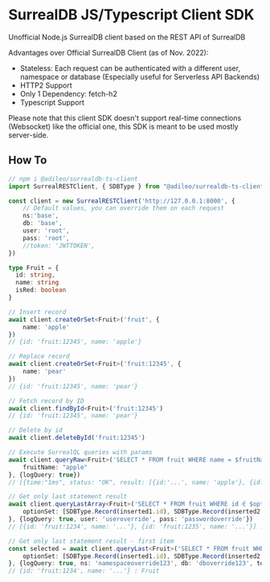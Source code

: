 # SurrealDB JS/Typescript Client SDK

Unofficial Node.js SurrealDB client based on the REST API of SurrealDB

Advantages over Official SurrealDB Client (as of Nov. 2022):

* Stateless: Each request can be authenticated with a different user, namespace or database (Especially useful for Serverless API Backends)
* HTTP2 Support
* Only 1 Dependency: fetch-h2
* Typescript Support

Please note that this client SDK doesn't support real-time connections (Websocket) like the official one, this SDK is meant to be used mostly server-side.

## How To

```typescript
// npm i @adileo/surrealdb-ts-client
import SurrealRESTClient, { SDBType } from "@adileo/surrealdb-ts-client"

const client = new SurrealRESTClient('http://127.0.0.1:8000', {
    // Default values, you can override them on each request
    ns:'base',
    db: 'base',
    user: 'root',
    pass: 'root',
    //token: 'JWTTOKEN',
})

type Fruit = {
  id: string,
  name: string
  isRed: boolean
}

// Insert record
await client.createOrSet<Fruit>('fruit', {
    name: 'apple'
})
// {id: 'fruit:12345', name: 'apple'}

// Replace record
await client.createOrSet<Fruit>('fruit:12345', {
    name: 'pear'
})
// {id: 'fruit:12345', name: 'pear'}

// Fetch record by ID
await client.findById<Fruit>('fruit:12345')
// {id: 'fruit:12345', name: 'pear'}

// Delete by id
await client.deleteById('fruit:12345')

// Execute SurrealQL queries with params
await client.queryRaw<Fruit>('SELECT * FROM fruit WHERE name = $fruitName', {
    fruitName: "apple"
}, {logQuery: true})
// [{time:"1ms", status: "OK", result: [{id:'...', name: 'apple'}, {id:'...', ...}]}]

// Get only last statement result
await client.queryLastArray<Fruit>('SELECT * FROM fruit WHERE id ∈ $optionSet', {
    optionSet: [SDBType.Record(inserted1.id), SDBType.Record(inserted2.id)]
}, {logQuery: true, user: 'useroverride', pass: 'passwordoverride'})
// [{id: 'fruit:1234', name: '...'}, {id: 'fruit:1235', name: '...'}] : Fruit[]

// Get only last statement result - first item
const selected = await client.queryLast<Fruit>('SELECT * FROM fruit WHERE id ∈ $optionSet', {
    optionSet: [SDBType.Record(inserted1.id), SDBType.Record(inserted2.id)]
}, {logQuery: true, ns: 'namespaceoverride123', db: 'dboverride123', token: 'usertokenoverride'})
// {id: 'fruit:1234', name: '...'} : Fruit

```